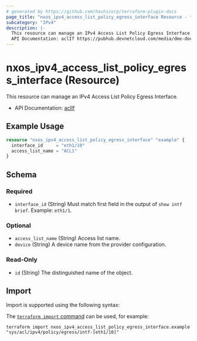 ```yaml
---
# generated by https://github.com/hashicorp/terraform-plugin-docs
page_title: "nxos_ipv4_access_list_policy_egress_interface Resource - terraform-provider-nxos"
subcategory: "IPv4"
description: |-
  This resource can manage an IPv4 Access List Policy Egress Interface.
  API Documentation: aclIf https://pubhub.devnetcloud.com/media/dme-docs-10-2-2/docs/Security%20and%20Policing/acl:If/
---
```


# nxos_ipv4_access_list_policy_egress_interface (Resource)

This resource can manage an IPv4 Access List Policy Egress Interface.

- API Documentation: [aclIf](https://pubhub.devnetcloud.com/media/dme-docs-10-2-2/docs/Security%20and%20Policing/acl:If/)

## Example Usage

```terraform
resource "nxos_ipv4_access_list_policy_egress_interface" "example" {
  interface_id     = "eth1/10"
  access_list_name = "ACL1"
}
```

<!-- schema generated by tfplugindocs -->
## Schema

### Required

- `interface_id` (String) Must match first field in the output of `show intf brief`. Example: `eth1/1`.

### Optional

- `access_list_name` (String) Access list name.
- `device` (String) A device name from the provider configuration.

### Read-Only

- `id` (String) The distinguished name of the object.

## Import

Import is supported using the following syntax:

The [`terraform import` command](https://developer.hashicorp.com/terraform/cli/commands/import) can be used, for example:

```shell
terraform import nxos_ipv4_access_list_policy_egress_interface.example "sys/acl/ipv4/policy/egress/intf-[eth1/10]"
```
